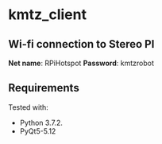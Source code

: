 # kmtz_client

## Wi-fi connection to Stereo PI

**Net name**: RPiHotspot
**Password**: kmtzrobot

## Requirements 

Tested with:

* Python 3.7.2.
* PyQt5-5.12
